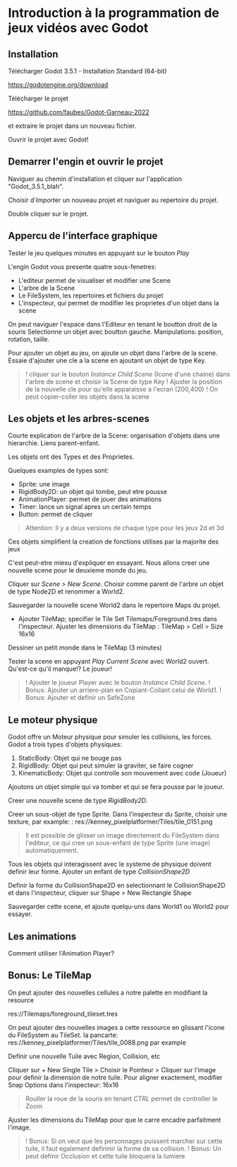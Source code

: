 # Introduction à la programmation de jeux vidéos avec Godot

## Installation

Télécharger Godot 3.5.1 - Installation Standard (64-bit)

https://godotengine.org/download

Télécharger le projet

https://github.com/faubes/Godot-Garneau-2022

et extraire le projet dans un nouveau fichier.

Ouvrir le projet avec Godot!


## Demarrer l'engin et ouvrir le projet

Naviguer au chemin d'installation et cliquer sur l'application "Godot_3.5.1_blah".

Choisir d'*Import*er un nouveau projet et naviguer au repertoire du projet.

Double cliquer sur le projet.


## Appercu de l'interface graphique

Tester le jeu quelques minutes en appuyant sur le bouton *Play*

L'engin Godot vous presente quatre sous-fenetres:

- L'editeur permet de visualiser et modifier une Scene
- L'arbre de la Scene
- Le FileSystem, les repertoires et fichiers du projet
- L'inspecteur, qui permet de modifier les proprietes d'un objet dans la scene

On peut naviguer l'espace dans l'Editeur en tenant le boutton droit de la souris
Selectionne un objet avec boutton gauche.
Manipulations: position, rotation, taille.


Pour ajouter un objet au jeu, on ajoute un objet dans l'arbre de la scene.
Essaie d'ajouter une cle a la scene en ajoutant un objet de type Key.

>! cliquer sur le bouton *Instance Child Scene* (Icone d'une chaine) dans l'arbre de scene et choisir la Scene de type Key
>! Ajuster la position de la nouvelle cle pour qu'elle apparaisse a l'ecran (200,400)
>! On peut copier-coller les objets dans la scene


## Les objets et les arbres-scenes

Courte explication de l'arbre de la Scene: organisation d'objets dans une hierarchie.
Liens parent-enfant.

Les objets ont des Types et des Proprietes.

Quelques examples de types sont:

- Sprite: une image
- RigidBody2D: un objet qui tombe, peut etre pousse
- AnimationPlayer: permet de jouer des animations
- Timer: lance un signal apres un certain temps
- Button: permet de cliquer

> Attention: Il y a deux versions de chaque type pour les jeux 2d et 3d

Ces objets simplifient la creation de fonctions utilises par la majorite des jeux

C'est peut-etre miexu d'expliquer en essayant. 
Nous allons creer une nouvelle scene pour le deuxieme monde du jeu.

Cliquer sur *Scene > New Scene*. Choisir comme parent de l'arbre un objet de type Node2D
et renommer a World2.

Sauvegarder la nouvelle scene World2 dans le repertoire Maps du projet.

+ Ajouter TileMap; specifier le Tile Set Tilemaps/Foreground.tres dans l'inspecteur.
Ajuster les dimensions du TileMap : TileMap > Cell > Size 16x16

Dessiner un petit monde dans le TileMap (3 minutes)

Tester la scene en appuyant *Play Current Scene* avec World2 ouvert. Qu'est-ce qu'il manque!? Le joueur!

>! Ajouter le joueur Player avec le bouton *Instance Child Scene*.
>! Bonus: Ajouter un arriere-plan en Copiant-Collant celui de World1.
>! Bonus: Ajouter et definir un SafeZone


## Le moteur physique

Godot offre un Moteur physique pour simuler les collisions, les forces.
Godot a trois types d'objets physiques: 

1. StaticBody: Objet qui ne bouge pas
2. RigidBody: Objet qui peut simuler la graviter, se faire cogner
3. KinematicBody: Objet qui controlle son mouvement avec code (Joueur)

Ajoutons un objet simple qui va tomber et qui se fera pousse par le joueur.

Creer une nouvelle scene de type *RigidBody2D*.

Creer un sous-objet de type Sprite. Dans l'inspecteur du Sprite, choisir une texture, par example:
: res://kenney_pixelplatformer/Tiles/tile_0151.png

> Il est possible de glisser un image directement du FileSystem dans l'editeur, ce qui cree un sous-enfant de type Sprite (une image) automatiquement.

Tous les objets qui interagissent avec le systeme de physique doivent definir leur forme.
Ajouter un enfant de type *CollisionShape2D* 
 
Definir la forme du CollisionShape2D en selectionnant le CollisionShape2D et dans l'inspecteur, cliquer sur 
Shape > New Rectangle Shape

Sauvegarder cette scene, et ajoute quelqu-uns dans World1 ou World2 pour essayer.

## Les animations

Comment utiliser l'Animation Player?



## Bonus: Le TileMap

On peut ajouter des nouvelles cellules a notre palette en modifiant la resource

res://Tilemaps/foreground_tileset.tres

On peut ajouter des nouvelles images a cette ressource en glissant l'icone du FileSystem au TileSet.
la pancarte: res://kenney_pixelplatformer/Tiles/tile_0088.png par example

Definir une nouvelle Tuile avec Region, Collision, etc

Cliquer sur + New Single Tile > Choisir le Pointeur > Cliquer sur l'image pour definir la dimension de notre tuile.
Pour aligner exactement, modifier Snap Options dans l'inspecteur: 16x16

> Rouller la roue de la souris en tenant *CTRL* permet de controller le Zoom

Ajuster les dimensions du TileMap pour que le carre encadre parfaitment l'image.

>! Bonus: Si on veut que les personnages puissent marcher sur cette tuile, il faut egalement defininir la forme de sa collision.
>! Bonus: Un peut definir Occlusion et cette tuile bloquera la lumiere



